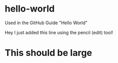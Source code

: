 # hello-world
Used in the GitHub Guide "Hello World"

Hey I just added this line using the pencil (edit) tool!

This should be large
====================

